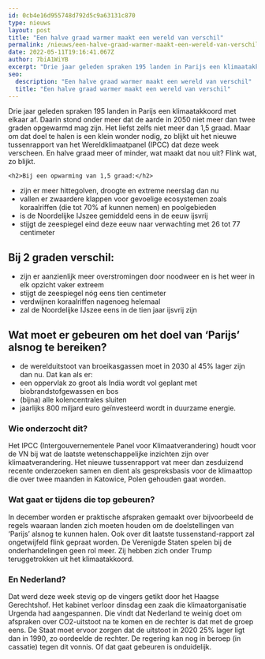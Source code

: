 ```yaml
---
id: 0cb4e16d955748d792d5c9a63131c870
type: nieuws
layout: post
title: "Een halve graad warmer maakt een wereld van verschil"
permalink: /nieuws/een-halve-graad-warmer-maakt-een-wereld-van-verschil/
date: 2022-05-11T19:16:41.067Z
author: 7biA1WiYB
excerpt: "Drie jaar geleden spraken 195 landen in Parijs een klimaatakkoord met elkaar af. Daarin stond onder meer dat de aarde in 2050 niet meer dan twee graden opgewarmd mag zijn. Het liefst zelfs niet meer dan 1,5 graad. Maar om dat doel te halen is een klein wonder nodig, zo blijkt uit het nieuwe tussenrapport van het Wereldklimaatpanel (IPCC) dat deze week verscheen. En halve graad meer of minder, wat maakt dat nou uit? Flink wat, zo blijkt.  "
seo:
  description: "Een halve graad warmer maakt een wereld van verschil"
  title: "Een halve graad warmer maakt een wereld van verschil"
---
```

Drie jaar geleden spraken 195 landen in Parijs een klimaatakkoord met elkaar af. Daarin stond onder meer dat de aarde in 2050 niet meer dan twee graden opgewarmd mag zijn. Het liefst zelfs niet meer dan 1,5 graad. Maar om dat doel te halen is een klein wonder nodig, zo blijkt uit het nieuwe tussenrapport van het Wereldklimaatpanel (IPCC) dat deze week verscheen. En halve graad meer of minder, wat maakt dat nou uit? Flink wat, zo blijkt.  

    <h2>Bij een opwarming van 1,5 graad:</h2>
<ul><li>zijn er meer hittegolven, droogte en extreme neerslag dan nu</li>
<li>vallen er zwaardere klappen voor gevoelige ecosystemen zoals koraalriffen (die tot 70% af kunnen nemen) en poolgebieden</li>
<li>is de Noordelijke IJszee gemiddeld eens in de eeuw ijsvrij</li>
<li>stijgt de zeespiegel eind deze eeuw naar verwachting met 26 tot 77 centimeter</li>
</ul><h2>Bij 2 graden verschil:</h2>
<ul><li>zijn er aanzienlijk meer overstromingen door noodweer en is het weer in elk opzicht vaker extreem</li>
<li>stijgt de zeespiegel nóg eens tien centimeter</li>
<li>verdwijnen koraalriffen nagenoeg helemaal</li>
<li>zal de Noordelijke IJszee eens in de tien jaar ijsvrij zijn</li>
</ul><h2>Wat moet er gebeuren om het doel van ‘Parijs’ alsnog te bereiken?</h2>
<ul><li>de werelduitstoot van broeikasgassen moet in 2030 al 45% lager zijn dan nu. Dat kan als er:</li>
<li>een oppervlak zo groot als India wordt vol geplant met biobrandstofgewassen en bos</li>
<li>(bijna) alle kolencentrales sluiten</li>
<li>jaarlijks 800 miljard euro geïnvesteerd wordt in duurzame energie.</li>
</ul><h3>Wie onderzocht dit?</h3>
<p>Het IPCC (Intergouvernementele Panel voor Klimaatverandering) houdt voor de VN bij wat de laatste wetenschappelijke inzichten zijn over klimaatverandering. Het nieuwe tussenrapport vat meer dan zesduizend recente onderzoeken samen en dient als gespreksbasis voor de klimaattop die over twee maanden in Katowice, Polen gehouden gaat worden.</p>
<h3>Wat gaat er tijdens die top gebeuren?</h3>
<p>In december worden er praktische afspraken gemaakt over bijvoorbeeld de regels waaraan landen zich moeten houden om de doelstellingen van ‘Parijs’ alsnog te kunnen halen. Ook over dit laatste tussenstand-rapport zal ongetwijfeld flink gepraat worden. De Verenigde Staten spelen bij de onderhandelingen geen rol meer. Zij hebben zich onder Trump teruggetrokken uit het klimaatakkoord.</p>
<h3>En Nederland?</h3>
<p>Dat werd deze week stevig op de vingers getikt door het Haagse Gerechtshof. Het kabinet verloor dinsdag een zaak die klimaatorganisatie Urgenda had aangespannen. Die vindt dat Nederland te weinig doet om afspraken over CO2-uitstoot na te komen en de rechter is dat met de groep eens. De Staat moet ervoor zorgen dat de uitstoot in 2020 25% lager ligt dan in 1990, zo oordeelde de rechter. De regering kan nog in beroep (in cassatie) tegen dit vonnis. Of dat gaat gebeuren is onduidelijk.</p>  
